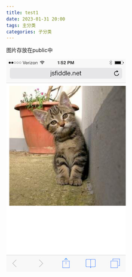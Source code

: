 ```yaml
---
title: test1
date: 2023-01-31 20:00
tags: 主分类
categories: 子分类
---
```

图片存放在public中

![a](../../../public/images/test.png)
